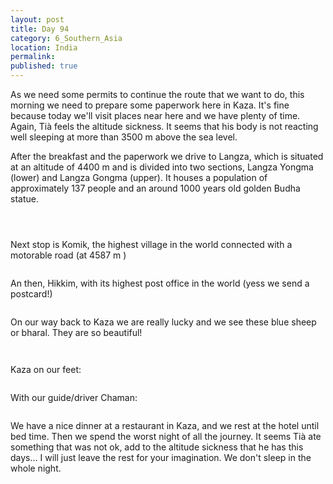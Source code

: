```yaml
---
layout: post
title: Day 94
category: 6_Southern_Asia
location: India
permalink: 
published: true
---
```


As we need some permits to continue the route that we want to do, this morning we need to prepare some paperwork here in Kaza. It's fine because today we'll visit places near here and we have plenty of time. Again, Tià feels the altitude sickness. It seems that his body is not reacting well sleeping at more than 3500 m above the sea level. 

After the breakfast and the paperwork we drive to Langza, which is situated at an altitude of 4400 m and is divided into two sections, Langza Yongma (lower) and Langza Gongma (upper). It houses a population of approximately 137 people and an around 1000 years old golden Budha statue. 

<p><a
href="https://lh3.googleusercontent.com/DKcO7ncszJdxSGDSQ1bWdQH2pHsbrOQqZtxfUUgfu23KEyFc49B_ydK-ogdyVl2yuT_0fLD_XrhQ-mtY_I3RcJLE2wYKHCw65Dv3XNft96QnZRxZ-cjcdMU07zOnB_gJellA_b4-qRWVAi2wd7HMsh5J6Q2olUPL7SymaalS_jgrOY3-p2usa-4AQisWmqAwNKwY5AJeHkM5piDuoc50UvmqDyhVGF5pi-F5nm6Kf9lnSiXZb21xPkO7WQ7tD-oNKmMISzzriaF9zLMW-PuqEpnxOTAErzafcEg4z71rcAXeLKTHQMj_eEkbQHUlWocdIiDAdGslQ1diri2Gt6ZUgfg5ttsxMaQRwEsAo6jOzeWLMW_LcA6f8PFT2WYKezsCdcvi5yW1qsr9sL7R2s4imrNTCUn2lmLLIq7AgaZNpfw5ytFbGPmpZ9nVQqx3Yb8qXUEDWRf4cYWuyZVC5nYRjib_Lo8PnsaQVyyuP0gtd_Yi36y_LXlG0qZKXPQ3pvJfeJx-3dkQqFFP0w64j500niwBh1MIbpRoSjHoYB_V_JpV8Dwadx6mtt8MKuVxw0pbs1AWa7YBKXQuv-Fx4M2vWoLmI2BRgmhjPIid0zASL-c_iXBBbSRXxt5O2sPgGe7wpG8I2XTiVNqzTNjQZWE73aelhC8F6k8S19LgSJPlbBdvG7UJ60DgA1VNVQ=w836-h627-no"><img 
src="https://lh3.googleusercontent.com/DKcO7ncszJdxSGDSQ1bWdQH2pHsbrOQqZtxfUUgfu23KEyFc49B_ydK-ogdyVl2yuT_0fLD_XrhQ-mtY_I3RcJLE2wYKHCw65Dv3XNft96QnZRxZ-cjcdMU07zOnB_gJellA_b4-qRWVAi2wd7HMsh5J6Q2olUPL7SymaalS_jgrOY3-p2usa-4AQisWmqAwNKwY5AJeHkM5piDuoc50UvmqDyhVGF5pi-F5nm6Kf9lnSiXZb21xPkO7WQ7tD-oNKmMISzzriaF9zLMW-PuqEpnxOTAErzafcEg4z71rcAXeLKTHQMj_eEkbQHUlWocdIiDAdGslQ1diri2Gt6ZUgfg5ttsxMaQRwEsAo6jOzeWLMW_LcA6f8PFT2WYKezsCdcvi5yW1qsr9sL7R2s4imrNTCUn2lmLLIq7AgaZNpfw5ytFbGPmpZ9nVQqx3Yb8qXUEDWRf4cYWuyZVC5nYRjib_Lo8PnsaQVyyuP0gtd_Yi36y_LXlG0qZKXPQ3pvJfeJx-3dkQqFFP0w64j500niwBh1MIbpRoSjHoYB_V_JpV8Dwadx6mtt8MKuVxw0pbs1AWa7YBKXQuv-Fx4M2vWoLmI2BRgmhjPIid0zASL-c_iXBBbSRXxt5O2sPgGe7wpG8I2XTiVNqzTNjQZWE73aelhC8F6k8S19LgSJPlbBdvG7UJ60DgA1VNVQ=w836-h627-no" alt=""></a></p>

<p><a
href="https://lh3.googleusercontent.com/FUdO0oa4_jNbVT5zntGQdQmvdtD142u7Td_gMdf_0y1ttoD2tSkkNhx145VWi-VMQ7m2w8rdChb1UI5hDeyipM3SOXF34XsLtaN0H87rrTLRTjEAiMjfOFLtELo2uB9tIRjt6pTrn3Jb1Ub-IXRbjtvrCEahKjnURhSVCsY3W0GWv-PaQjfzkIWjXSf9TSW-u8LJLlSxt9uu_D7pl1Qkfwi5e6-8pUDLXgqRNOYGaamLSg9qKvgezm7d0hSt37lUgFFzMvDn84BBO8HPI-WqHTzEQ757-H8Jtv9XgFyJyqOA7EEabl1lqwB79fVPsGjonKW0jZABw5fRPq-ZhFsMObHlIxxdZyW6XfMyFQnSCZskiuYbtpc3iCbhEB8MoiTLpV8EBjKUkpH2YmuuEoiijIjyusvfeRlHmOxCFTwzL4B6YAlJdLZKGbM_7xJk4Ns8cFR3wlpAJ5rAmO9Wiekod_neoG_CrQDMkTINOz2xXCQq37EkROlodStxYFBeePUOjRmWBoqFJAALystp0Dg-wIkmEp5iS7JvNgwhIX-C5WhhQIwOfzUosRjFEs1V6EPblzSf7JSd-LT0JrL77hH8fBb3eU2L4X0DHko8_oszgAuFwp2d4lymC8nQlh448PofUS3sKiNPdZ_FNYIhTrojBU2FIde-6ZyYBKB4fp_9jlzGVvx50ZBu4ubLwg=w836-h627-no"><img 
src="https://lh3.googleusercontent.com/FUdO0oa4_jNbVT5zntGQdQmvdtD142u7Td_gMdf_0y1ttoD2tSkkNhx145VWi-VMQ7m2w8rdChb1UI5hDeyipM3SOXF34XsLtaN0H87rrTLRTjEAiMjfOFLtELo2uB9tIRjt6pTrn3Jb1Ub-IXRbjtvrCEahKjnURhSVCsY3W0GWv-PaQjfzkIWjXSf9TSW-u8LJLlSxt9uu_D7pl1Qkfwi5e6-8pUDLXgqRNOYGaamLSg9qKvgezm7d0hSt37lUgFFzMvDn84BBO8HPI-WqHTzEQ757-H8Jtv9XgFyJyqOA7EEabl1lqwB79fVPsGjonKW0jZABw5fRPq-ZhFsMObHlIxxdZyW6XfMyFQnSCZskiuYbtpc3iCbhEB8MoiTLpV8EBjKUkpH2YmuuEoiijIjyusvfeRlHmOxCFTwzL4B6YAlJdLZKGbM_7xJk4Ns8cFR3wlpAJ5rAmO9Wiekod_neoG_CrQDMkTINOz2xXCQq37EkROlodStxYFBeePUOjRmWBoqFJAALystp0Dg-wIkmEp5iS7JvNgwhIX-C5WhhQIwOfzUosRjFEs1V6EPblzSf7JSd-LT0JrL77hH8fBb3eU2L4X0DHko8_oszgAuFwp2d4lymC8nQlh448PofUS3sKiNPdZ_FNYIhTrojBU2FIde-6ZyYBKB4fp_9jlzGVvx50ZBu4ubLwg=w836-h627-no" alt=""></a></p>

<p><a
href="https://lh3.googleusercontent.com/KykyFqrR6sW1b1RCIuzTbfmLLdethq-xzT_kjvR_aq64uUESxq1FcQmY2cLKobRguZt0VuVNRD2JcdqyR7vrmxnpwydueFuPZN5RjMysRmYuqYL72hBzqE0lbdF7fHb8Ncs8IYRU97mgp9wlmHgIb9Vd5xJALbcb2alDWf7z0JhWpnb9eWgxTm9Q5exT3ISFKCS30DJ0F9ETeR0HMIrGa7ihLCf_UKx8CxWzPXrGF2upZk_PnKxXBYAYScGimZ-Y6Gw6rqzSCN1Z3j0LlOdV1pxy1zBpY8U3W3wJoVw-Tj-kRENWyfXbQAehVF14l3yWkasPbvhv4DsdBnW_TOfIPr8rQ4sw4-g5Aol37DBX2Urj3MG1_nGIE4sZcOZilPeA0DNDniPaTtidr6i39fm4xgLgrxe-Fo8BnYL43bstUgiDt2MyaVUPA4gKDUjEhW8tVTjEVPXf6ywX__57Tp_NUT34e2pnih-iqtvTMeGfPPZ5ODJtrTuGQgUlomNnWR_Sy0kHFA_GcOgfRTGEijzc3Klw2C2iHA3-CRkVMwMkG7TGMyIZYddE4S_UsUsR-Pyuk14vExFLfuRSt5b_1SD75gefgI348CPEWzalYrTTuKfkoq4WnXOoO342vEZpGpjxmxfEchsGSAK3ev-Pdulmq4IhN17F3_fs0UWyhI3cyZhUP2he6vbfgeVx4Q=w377-h502-no"><img 
src="https://lh3.googleusercontent.com/KykyFqrR6sW1b1RCIuzTbfmLLdethq-xzT_kjvR_aq64uUESxq1FcQmY2cLKobRguZt0VuVNRD2JcdqyR7vrmxnpwydueFuPZN5RjMysRmYuqYL72hBzqE0lbdF7fHb8Ncs8IYRU97mgp9wlmHgIb9Vd5xJALbcb2alDWf7z0JhWpnb9eWgxTm9Q5exT3ISFKCS30DJ0F9ETeR0HMIrGa7ihLCf_UKx8CxWzPXrGF2upZk_PnKxXBYAYScGimZ-Y6Gw6rqzSCN1Z3j0LlOdV1pxy1zBpY8U3W3wJoVw-Tj-kRENWyfXbQAehVF14l3yWkasPbvhv4DsdBnW_TOfIPr8rQ4sw4-g5Aol37DBX2Urj3MG1_nGIE4sZcOZilPeA0DNDniPaTtidr6i39fm4xgLgrxe-Fo8BnYL43bstUgiDt2MyaVUPA4gKDUjEhW8tVTjEVPXf6ywX__57Tp_NUT34e2pnih-iqtvTMeGfPPZ5ODJtrTuGQgUlomNnWR_Sy0kHFA_GcOgfRTGEijzc3Klw2C2iHA3-CRkVMwMkG7TGMyIZYddE4S_UsUsR-Pyuk14vExFLfuRSt5b_1SD75gefgI348CPEWzalYrTTuKfkoq4WnXOoO342vEZpGpjxmxfEchsGSAK3ev-Pdulmq4IhN17F3_fs0UWyhI3cyZhUP2he6vbfgeVx4Q=w377-h502-no" alt=""></a></p>

Next stop is Komik, the highest village in the world connected with a motorable road (at 4587 m )

<p><a
href="https://lh3.googleusercontent.com/XZ9H9t-RasGkHACcobHDrm09Sn-tZ3bnW7oYTwePZBjdoN58skqueD-_MHiUMavsmhlqorn_zGCX61Jt7gYOm7jcWEmBBtgksgr1jaWmxDbfghBahuk8OCHEQe0RA7McwRmOc7SXPMAbIm2mzvGVXqXI_fhCH3HV-hWg3TUaPF0jxjQjTYBq3wv_tbpd6TcaJzZpjp9l0IzghYCcxZMrC78VffVopAQvBdaOXQ3aYolUfgG7Bb4_mpm7BzDrCW9lg9WTOjGKpDm9ojtcJ1vvTS_Nzzua5bXBsw1Z8HTBturWN007eArF9ktGB4GDY77cWnV-mkql07CmDpdlB3MLs7SBpWHml_dwyo_kTIczqpbvLpWd3qCSkRHi_1sogWzS-0tTBQfPSNpN8LMemeBf0w78_J8Ju6N39SIvLeC4oxms7RjGK5yl5iqZRCjqQLB02Hd20COf1p0gNPRh0wP89Gkz0hhyVdZgNCo_J2AhK5pPBdv8CzS2tfxT_8HopI_d6DfRK6YyQhKiwxrSpvZMelcaB0ASBlTDe1q637XMncFlvdNNCPWOCWOBqxI2YQAwKWDprVUur-lOnpm7gDi0tIqI0Z3FtZ1HmpaM7kzUKhEUcq_ARo92Oi7iN-qP0zpgi1fkSlsXG2EHraSlOLhIbSiNO1AQIskB2T2x2AY-j-qnankEt4dA_STGIw=w836-h627-no"><img 
src="https://lh3.googleusercontent.com/XZ9H9t-RasGkHACcobHDrm09Sn-tZ3bnW7oYTwePZBjdoN58skqueD-_MHiUMavsmhlqorn_zGCX61Jt7gYOm7jcWEmBBtgksgr1jaWmxDbfghBahuk8OCHEQe0RA7McwRmOc7SXPMAbIm2mzvGVXqXI_fhCH3HV-hWg3TUaPF0jxjQjTYBq3wv_tbpd6TcaJzZpjp9l0IzghYCcxZMrC78VffVopAQvBdaOXQ3aYolUfgG7Bb4_mpm7BzDrCW9lg9WTOjGKpDm9ojtcJ1vvTS_Nzzua5bXBsw1Z8HTBturWN007eArF9ktGB4GDY77cWnV-mkql07CmDpdlB3MLs7SBpWHml_dwyo_kTIczqpbvLpWd3qCSkRHi_1sogWzS-0tTBQfPSNpN8LMemeBf0w78_J8Ju6N39SIvLeC4oxms7RjGK5yl5iqZRCjqQLB02Hd20COf1p0gNPRh0wP89Gkz0hhyVdZgNCo_J2AhK5pPBdv8CzS2tfxT_8HopI_d6DfRK6YyQhKiwxrSpvZMelcaB0ASBlTDe1q637XMncFlvdNNCPWOCWOBqxI2YQAwKWDprVUur-lOnpm7gDi0tIqI0Z3FtZ1HmpaM7kzUKhEUcq_ARo92Oi7iN-qP0zpgi1fkSlsXG2EHraSlOLhIbSiNO1AQIskB2T2x2AY-j-qnankEt4dA_STGIw=w836-h627-no" alt=""></a></p>

An then, Hikkim, with its highest post office in the world (yess we send a postcard!)

<p><a
href="https://lh3.googleusercontent.com/o3jJ5W8vplE5BAJS6pAYsPKTBT_d_lCXAqVP0_MmF0gTKSCVNx6S_y6yj34wOgxUB1R6Qymf8DK9XxFRVhDBUNJcSksBVZf-_KkPxvpH6PYNpVvgmGDQIz7DIO_6J6WzkeExbzvWNPtTjKeZ3O1y-4rbODKwWzyvMZAbf2DxE2ut2cijX7GkjVbOq47_OqT1MIaf5IGaeCBi_-utVVW4mCLKI53yUMq62zkW8tycGDrJqqXyJ1OyO21rQNsVPrBexReE921pHlfLu4-sZfX1HwclFX4xXTLxvw68v9sEIucscxgIq2X4sN9lRAdrqde4dEcSdsTGTlRNyQAx6RZ0ULIQ-qYy5gN7EnGMb3jue0ouokXjZ1Q1FhiWEYBy7YKiIAClFjepKjPls8-grxjtqGrgcDB4B8avj_7mnR64IrdqPGt0icY620TW2yPZo9TuyoWe_DhIE9M8Ati1o2vrZlTfTqVC7NGXi5Qk08z0vpkPZo9JGvDXXMIzhlD7jvtVpgkH1-iXYNvSych5h4G-g6PGnsbRl0qc7BuG9ctF42ah-mp8SwzlCbpQj0x4k0gcFfiQcqxmzH9tHy6Ms0reNeqEfx8kF7KXKrwaqMqx58pXlUViMZCfE7Dwwm2Wu0KRnPrmQJq30M3qgZvFoFFSEEfYymGJ_xP_N2-3KOo6kDQlvH_lqECAV1oRyg=w836-h627-no"><img 
src="https://lh3.googleusercontent.com/o3jJ5W8vplE5BAJS6pAYsPKTBT_d_lCXAqVP0_MmF0gTKSCVNx6S_y6yj34wOgxUB1R6Qymf8DK9XxFRVhDBUNJcSksBVZf-_KkPxvpH6PYNpVvgmGDQIz7DIO_6J6WzkeExbzvWNPtTjKeZ3O1y-4rbODKwWzyvMZAbf2DxE2ut2cijX7GkjVbOq47_OqT1MIaf5IGaeCBi_-utVVW4mCLKI53yUMq62zkW8tycGDrJqqXyJ1OyO21rQNsVPrBexReE921pHlfLu4-sZfX1HwclFX4xXTLxvw68v9sEIucscxgIq2X4sN9lRAdrqde4dEcSdsTGTlRNyQAx6RZ0ULIQ-qYy5gN7EnGMb3jue0ouokXjZ1Q1FhiWEYBy7YKiIAClFjepKjPls8-grxjtqGrgcDB4B8avj_7mnR64IrdqPGt0icY620TW2yPZo9TuyoWe_DhIE9M8Ati1o2vrZlTfTqVC7NGXi5Qk08z0vpkPZo9JGvDXXMIzhlD7jvtVpgkH1-iXYNvSych5h4G-g6PGnsbRl0qc7BuG9ctF42ah-mp8SwzlCbpQj0x4k0gcFfiQcqxmzH9tHy6Ms0reNeqEfx8kF7KXKrwaqMqx58pXlUViMZCfE7Dwwm2Wu0KRnPrmQJq30M3qgZvFoFFSEEfYymGJ_xP_N2-3KOo6kDQlvH_lqECAV1oRyg=w836-h627-no" alt=""></a></p>

On our way back to Kaza we are really lucky and we see these blue sheep or bharal. They are so beautiful!

<p><a
href="https://lh3.googleusercontent.com/V7t4uFbvbaJpWv1Qq_LOci17WdGaspkuFzA-6vgKKrl2qKAoPAXAh61ZTjD0OfCj_cD7mt6eKthUl5rws_RnfVKecNYKvHver0UhsHLRQ_N1alBoDi0P4wncIMKbgj_zqlwplgLASqCO40uecXlMIHcJiiwXFTvh5Ne4uuyeyu5HlHXnFNiGTpjrle3IVAmmliNZgAmqBa02YGlOmNqDvN8RJynpSundLMszfGVn1ul8y71wYtu3rNJpE7FrYA3O91ZK3bxRnM1tgaFmdahzsK7abpRFtfI2YyYQ9wHbevO4sk0MiUL3n-hmfySTxXEh5FkP0FQgKgyBxvjK2t5jXhnKTkCfepMhpHu5YZxLFYlD2gsXnmWRg60DAaxqjRKMGGD1GSsOK3KGAzICqPvvbtS7YgnHJvcrd5iF816LP7ReD71rPUQIzGdIeinmJ789RPMtD2gYdPgrZDP6y3BxGY8oAp3E3g4JTYr-JEB1Xjt5a4NFrCWymmzWOOikh1CWsFLzksuzW6bYXxpojL02A2PZdbfobZQCK1xUvAWLReCD_hAyh8oFHyUWKYl8f6ALdMsST0I-MqTXRAg7u96Y3C5fqLcpNdOEA0eZopJXBU-1QKea9nSiGeAzziIPZWvYF5t-obdiImjW0sKIglmf1bYwaNl81AGdwb2CeIxk8wfmGqgSNo7jFVnThg=w836-h627-no"><img 
src="https://lh3.googleusercontent.com/V7t4uFbvbaJpWv1Qq_LOci17WdGaspkuFzA-6vgKKrl2qKAoPAXAh61ZTjD0OfCj_cD7mt6eKthUl5rws_RnfVKecNYKvHver0UhsHLRQ_N1alBoDi0P4wncIMKbgj_zqlwplgLASqCO40uecXlMIHcJiiwXFTvh5Ne4uuyeyu5HlHXnFNiGTpjrle3IVAmmliNZgAmqBa02YGlOmNqDvN8RJynpSundLMszfGVn1ul8y71wYtu3rNJpE7FrYA3O91ZK3bxRnM1tgaFmdahzsK7abpRFtfI2YyYQ9wHbevO4sk0MiUL3n-hmfySTxXEh5FkP0FQgKgyBxvjK2t5jXhnKTkCfepMhpHu5YZxLFYlD2gsXnmWRg60DAaxqjRKMGGD1GSsOK3KGAzICqPvvbtS7YgnHJvcrd5iF816LP7ReD71rPUQIzGdIeinmJ789RPMtD2gYdPgrZDP6y3BxGY8oAp3E3g4JTYr-JEB1Xjt5a4NFrCWymmzWOOikh1CWsFLzksuzW6bYXxpojL02A2PZdbfobZQCK1xUvAWLReCD_hAyh8oFHyUWKYl8f6ALdMsST0I-MqTXRAg7u96Y3C5fqLcpNdOEA0eZopJXBU-1QKea9nSiGeAzziIPZWvYF5t-obdiImjW0sKIglmf1bYwaNl81AGdwb2CeIxk8wfmGqgSNo7jFVnThg=w836-h627-no" alt=""></a></p>

<p><a
href="https://lh3.googleusercontent.com/9QB3w19e90wFhvrZ4DWIhZdHd7d8r-3etS1SpLofuJ6BEB_hF29Hh-ujR_19TYIFO9WnoWugZfsRoTvuc6Qolqf4xTPT3i5Zv0eplIzMfao2RBjW9GVTXK-MvThUeybMXQY0JF16tshW2SiL3dUZE1zh-W0nnBblXtKqIXWpvJ4WImc5NfL0k65FFX2fDlVW41ey2DfCid4m6PrzbfQWyb6RDw528-qRuz_7iOiEcF5G6ohaiGbbGfzirJI_RSnqtT1Xn76-0rQMT8FSY_wBtVsL9dCwAnVPAVUkiZTTL_6dhwoI3eSoV2Kh8fXpS6H9sCNeDrpm3xCpt7DOD0nkyWANVS7eHEZlLYWpt9_ysLtIXCd8ZAN5bxOr8pPQMEbd0xp7sd0dkccoMbVtZkvCdpXi5JLGAu0ICYm4EF2IR5ZEwInk_KppyVps8o0pcIr7-NKdW_xnYk4a0Gfqjx45xMhuKEjT3iViCjP7HjCzK69crA5d6kAl5R6pY_Fz4fO6VstiPO6c_Zx05LPQwSopqz7G8S7k-YQ-JbM_CH7bl2izso6cNJRDA4QJyEi38alSfLZUZtVHgF-p0oMZ-BN5iNFWvK0VAUtcqQzUd_p5xMHmy0UcqpdDQ05MkcocdHCAoeCB4mSC1S_CrD1umlcjBlRvxo5AcplDKSS7OVw4SqjXIzPtEnp0fWLODQ=w669-h502-no"><img 
src="https://lh3.googleusercontent.com/9QB3w19e90wFhvrZ4DWIhZdHd7d8r-3etS1SpLofuJ6BEB_hF29Hh-ujR_19TYIFO9WnoWugZfsRoTvuc6Qolqf4xTPT3i5Zv0eplIzMfao2RBjW9GVTXK-MvThUeybMXQY0JF16tshW2SiL3dUZE1zh-W0nnBblXtKqIXWpvJ4WImc5NfL0k65FFX2fDlVW41ey2DfCid4m6PrzbfQWyb6RDw528-qRuz_7iOiEcF5G6ohaiGbbGfzirJI_RSnqtT1Xn76-0rQMT8FSY_wBtVsL9dCwAnVPAVUkiZTTL_6dhwoI3eSoV2Kh8fXpS6H9sCNeDrpm3xCpt7DOD0nkyWANVS7eHEZlLYWpt9_ysLtIXCd8ZAN5bxOr8pPQMEbd0xp7sd0dkccoMbVtZkvCdpXi5JLGAu0ICYm4EF2IR5ZEwInk_KppyVps8o0pcIr7-NKdW_xnYk4a0Gfqjx45xMhuKEjT3iViCjP7HjCzK69crA5d6kAl5R6pY_Fz4fO6VstiPO6c_Zx05LPQwSopqz7G8S7k-YQ-JbM_CH7bl2izso6cNJRDA4QJyEi38alSfLZUZtVHgF-p0oMZ-BN5iNFWvK0VAUtcqQzUd_p5xMHmy0UcqpdDQ05MkcocdHCAoeCB4mSC1S_CrD1umlcjBlRvxo5AcplDKSS7OVw4SqjXIzPtEnp0fWLODQ=w669-h502-no" alt=""></a></p>

Kaza on our feet:

<p><a
href="https://lh3.googleusercontent.com/6Ku8EM4EGgD0YzvXecKa8KydHhvd-qetG-TdUZnth7r2xme4Un3Cqwrxr64FT0o4HRpHykVtWqugYh-8XgdmBHHIWyXmklz08YYyuUGz1KI1jjF2a2zGmgYq-BOtDJLjMp8k19aoA_7-Fa9HUtqfZPvok7ef7ifaKfnSFrQZVGQx2V2Wi-MQOvEX4Q6Dq5pv9edHTsBTXRyTvsf5wkudbnPBmciX0IQh9AWYbBgqSKjjyxGtDyg9s3zPn4fUQ2u3EQ0vSw9Te0iO3YD-AJAKad8TqFTOdf86MjBQQQcujzPQ10oFYTPs73X6IW_7JEuzh4c2h7w0dG5u_vOumoCCUryY_74PYDNZYa1VDoQMXnxEvDIk7YxU9AWjuCla05byoLfsfBlDBgpdFccnytr80vBHOp5ycI-mmJI4KNz8_jK2ZJBphoJwZ4RPiK2MimXPswgB8NawAcCcjaYdpO3qhMPA48t41QBWvgh-YbHiiKORHUh5Mzqt6tnzBvPp6UZ3lkeOKQU_IeZK4JB2bNFyY4yeI5i9dGE0bFMwL6AowppFTqSctbBY3q_UDTAz_kl_sTBpVdZMnrq-Wh7n92pckSHNvxnuBCsBjBtDY16XzWoQX2QCvLyfsiNLH1MT0Qgig46Ag-JUHSHiufvMNRa4vDv8DHSP1FK8uZertSLinK68PS15Iyuu6yK8oQ=w836-h627-no"><img 
src="https://lh3.googleusercontent.com/6Ku8EM4EGgD0YzvXecKa8KydHhvd-qetG-TdUZnth7r2xme4Un3Cqwrxr64FT0o4HRpHykVtWqugYh-8XgdmBHHIWyXmklz08YYyuUGz1KI1jjF2a2zGmgYq-BOtDJLjMp8k19aoA_7-Fa9HUtqfZPvok7ef7ifaKfnSFrQZVGQx2V2Wi-MQOvEX4Q6Dq5pv9edHTsBTXRyTvsf5wkudbnPBmciX0IQh9AWYbBgqSKjjyxGtDyg9s3zPn4fUQ2u3EQ0vSw9Te0iO3YD-AJAKad8TqFTOdf86MjBQQQcujzPQ10oFYTPs73X6IW_7JEuzh4c2h7w0dG5u_vOumoCCUryY_74PYDNZYa1VDoQMXnxEvDIk7YxU9AWjuCla05byoLfsfBlDBgpdFccnytr80vBHOp5ycI-mmJI4KNz8_jK2ZJBphoJwZ4RPiK2MimXPswgB8NawAcCcjaYdpO3qhMPA48t41QBWvgh-YbHiiKORHUh5Mzqt6tnzBvPp6UZ3lkeOKQU_IeZK4JB2bNFyY4yeI5i9dGE0bFMwL6AowppFTqSctbBY3q_UDTAz_kl_sTBpVdZMnrq-Wh7n92pckSHNvxnuBCsBjBtDY16XzWoQX2QCvLyfsiNLH1MT0Qgig46Ag-JUHSHiufvMNRa4vDv8DHSP1FK8uZertSLinK68PS15Iyuu6yK8oQ=w836-h627-no" alt=""></a></p>

With our guide/driver Chaman:

<p><a
href="https://lh3.googleusercontent.com/mrnq7PfgeUX3c9wGC2RpW6H8IQ1r3YJZ8QaM0bkemC_VBl02VnZvLpcB4zUIPRXmbBlChJipp7-ubO2THiu95-cwMnQRmfU6qb7nKu4F8VTkrwXCWQDljD7A6_SUPv3M5pVVgN3bWkNWhXxqKu8nUhJEd4g3oPAyfKMmY1L4u1Jx_6BetxFkq-dTTVZFeQNiJfM1ZGZLjubwAfdnEo94WixHoRLweCG9rDhxrbTaZUkCAa2qqoofndiUlU2PILWKg4pyoQ83E56xPg5dfayCkHQzNPMGaIbEMgIq5j49bXiTx2luipEhwS_ia_mu2bxkRyVmWi5ttqWSngXb4eFf0eetJ8D9xIoYIWqZSXCKDttaGi4TnY1f1nZBksrlnebanDACu9jnxXJEFnkqaEwygN_TzxS5PwtHMqYfgokWgwmN828XW9yB1u9B4tO2htyygPbqAYzGaD4h6HJtbDplQJzWPgZDwzYur6DlmKENtMGWLQbew48qJZj89W_mtVIEXpXhS3dV9TvCBJqILlU3B-H42hUnjPFA5Fbi2EdICTIibvzljegeRF2B-Ul2NhLHttg1RQ8_nc6syZsAHe3BKqpyuAliyv-snPx5vQXuNHD0ZO6ktvOc-R067Y52zr5-SlZ1rXNiDqXJjpdFhKlRIAoAfcfOipbZC0RiKF0Yb2bA2jM6BZv1MztEmQ=w836-h627-no"><img 
src="https://lh3.googleusercontent.com/mrnq7PfgeUX3c9wGC2RpW6H8IQ1r3YJZ8QaM0bkemC_VBl02VnZvLpcB4zUIPRXmbBlChJipp7-ubO2THiu95-cwMnQRmfU6qb7nKu4F8VTkrwXCWQDljD7A6_SUPv3M5pVVgN3bWkNWhXxqKu8nUhJEd4g3oPAyfKMmY1L4u1Jx_6BetxFkq-dTTVZFeQNiJfM1ZGZLjubwAfdnEo94WixHoRLweCG9rDhxrbTaZUkCAa2qqoofndiUlU2PILWKg4pyoQ83E56xPg5dfayCkHQzNPMGaIbEMgIq5j49bXiTx2luipEhwS_ia_mu2bxkRyVmWi5ttqWSngXb4eFf0eetJ8D9xIoYIWqZSXCKDttaGi4TnY1f1nZBksrlnebanDACu9jnxXJEFnkqaEwygN_TzxS5PwtHMqYfgokWgwmN828XW9yB1u9B4tO2htyygPbqAYzGaD4h6HJtbDplQJzWPgZDwzYur6DlmKENtMGWLQbew48qJZj89W_mtVIEXpXhS3dV9TvCBJqILlU3B-H42hUnjPFA5Fbi2EdICTIibvzljegeRF2B-Ul2NhLHttg1RQ8_nc6syZsAHe3BKqpyuAliyv-snPx5vQXuNHD0ZO6ktvOc-R067Y52zr5-SlZ1rXNiDqXJjpdFhKlRIAoAfcfOipbZC0RiKF0Yb2bA2jM6BZv1MztEmQ=w836-h627-no" alt=""></a></p>

We have a nice dinner at a restaurant in Kaza, and we rest at the hotel until bed time. Then we spend the worst night of all the journey. It seems Tià ate something that was not ok, add to the altitude sickness that he has this days... I will just leave the rest for your imagination. We don't sleep in the whole night.  